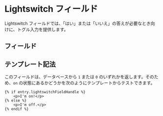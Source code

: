 # Lightswitch フィールド

Lightswitch フィールドでは、「はい」または「いいえ」の答えが必要なとき向けに、トグル入力を提供します。

## フィールド

## テンプレート記法

このフィールドは、データベースから `1` または `0` のいずれかを返します。そのため、`on` の状態にあるかどうかを次のようにテンプレートからテストできます。

```twig
{% if entry.lightswitchFieldHandle %}
    <p>I'm on!</p>
{% else %}
    <p>I'm off.</p>
{% endif %}
```
